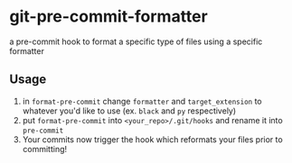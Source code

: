 # git-pre-commit-formatter
a pre-commit hook to format a specific type of files using a specific formatter

## Usage

1. in `format-pre-commit` change `formatter` and `target_extension` to whatever you'd like to use (ex. `black` and `py` respectively)
2. put `format-pre-commit` into `<your_repo>/.git/hooks` and rename it into `pre-commit`
3. Your commits now trigger the hook which reformats your files prior to committing!

